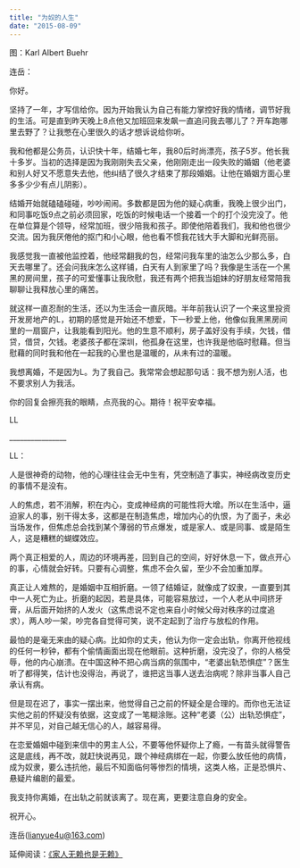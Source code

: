 ```yaml
---
title: "为奴的人生"
date: "2015-08-09"
---
```


图：Karl Albert Buehr

连岳：

你好。

坚持了一年，才写信给你。因为开始我认为自己有能力掌控好我的情绪，调节好我的生活。可是直到昨天晚上8点他又加班回来发飙一直追问我去哪儿了？开车跑哪里去野了？让我憋在心里很久的话才想诉说给你听。

我和他都是公务员，认识快十年，结婚七年，我80后时尚漂亮，孩子5岁。他长我十多岁。当初的选择是因为我刚刚失去父亲，他刚刚走出一段失败的婚姻（他老婆和别人好又不愿意失去他，他纠结了很久才结束了那段婚姻。让他在婚姻方面心里多多少少有点儿阴影）。

结婚开始就磕磕碰碰，吵吵闹闹。多数都是因为他的疑心病重，我晚上很少出门，和同事吃饭9点之前必须回家，吃饭的时候电话一个接着一个的打个没完没了。他在单位算是个领导，经常加班，很少陪我和孩子。即使他陪着我们，我和他也很少交流。因为我厌倦他的抠门和小心眼，他也看不惯我花钱大手大脚和光鲜亮丽。

我感觉我一直被他监控着，他经常翻我的包，经常问我车里的油怎么少那么多，白天去哪里了。还会问我床怎么这样铺，白天有人到家里了吗？我像是生活在一个黑黑的房间里，孩子的可爱懂事让我欣慰，我还有两个把我当姐妹的好朋友经常陪我聊聊让我释放心里的痛苦。

就这样一直忍耐的生活，还以为生活会一直灰暗。半年前我认识了一个来这里投资开发房地产的L，初期的感觉是开始还不想爱，下一秒爱上他，他像似我黑黑房间里的一扇窗户，让我能看到阳光。他的生意不顺利，房子盖好没有手续，欠钱，借贷，借贷，欠钱。老婆孩子都在深圳，他孤身在这里，也许我是他临时慰藉。但当慰藉的同时我和他在一起我的心里也是温暖的，从未有过的温暖。

我想离婚，不是因为L。为了我自己。我常常会想起那句话：我不想为别人活，也不要求别人为我活。

你的回复会擦亮我的眼睛，点亮我的心。期待！祝平安幸福。

LL

\_\_\_\_\_\_\_\_\_\_\_\_\_\_\_\_  

LL：

人是很神奇的动物，他的心理往往会无中生有，凭空制造了事实，神经病改变历史的事情不是没有。

人的焦虑，若不消解，积在内心，变成神经病的可能性将大增。所以在生活中，逼迫家人的事，别干得太多，这都是在制造焦虑，增加内心的仇恨，为了面子，未必当场发作，但焦虑总会找到某个薄弱的节点爆发，或是家人、或是同事、或是陌生人，这是糟糕的蝴蝶效应。

两个真正相爱的人，周边的环境再差，回到自己的空间，好好休息一下，做点开心的事，心情就会好转。只要有心调整，焦虑不会久留，至少不会加重加厚。

真正让人难熬的，是婚姻中互相折磨。一领了结婚证，就像成了奴隶，一直要到其中一人死亡为止。折磨的起因，若是具体，可能容易放过，一个人老从中间挤牙膏，从后面开始挤的人发火（这焦虑说不定也来自小时候父母对秩序的过度追求），两人吵一架，吵完各自觉得可笑，说不定起到了治疗与放松的作用。

最怕的是毫无来由的疑心病。比如你的丈夫，他认为你一定会出轨，你离开他视线的任何一秒钟，都有个偷情画面出现在他眼前。这种折磨，没完没了，你的人格受辱，他的内心崩溃。在中国这种不把心病当病的氛围中，“老婆出轨恐惧症”？医生听了都得笑，估计也没得治，再说了，谁把这当事人送去治病呢？除非当事人自己承认有病。

但是现在迟了，事实一摆出来，他觉得自己之前的怀疑全是合理的。而你也无法证实他之前的怀疑没有依据，这变成了一笔糊涂账。这种“老婆（公）出轨恐惧症”，并不罕见，对自己越无信心的人，越容易得。

在恋爱婚姻中碰到来信中的男主人公，不要等他怀疑你上了瘾，一有苗头就得警告这是底线，再不改，就赶快说再见，跟个神经病绑在一起，你要么放任他的病情，成为奴隶，要么违抗他，最后不知面临何等惨烈的情境，这类人格，正是恐惧片、悬疑片编剧的最爱。

我支持你离婚，在出轨之前就该离了。现在离，更要注意自身的安全。

祝开心。

连岳(lianyue4u@163.com)

延伸阅读：[《家人无赖也是无赖》](http://mp.weixin.qq.com/s?__biz=MjM5NDU0Mjk2MQ==&mid=201484089&idx=1&sn=229f1bf3ed437f3c4ed62beda3463780&scene=21#wechat_redirect)
